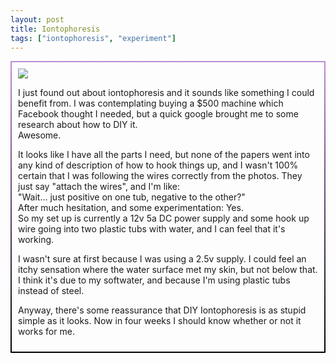 ```yaml
---
layout: post
title: Iontophoresis
tags: ["iontophoresis", "experiment"]
---
```


<div style="border: 2px solid transparent; border-image: linear-gradient(to bottom, #c08cd4, black); border-image-slice: 1; padding: 10px;">
  <a href="http://europepmc.org/article/MED/30533993" target="_blank"><img src="https://i.postimg.cc/T1pb7n6H/JCAS-11-153-g005.jpg"></a><p>
  I just found out about iontophoresis and it sounds like something I could benefit from.  I was contemplating buying a $500 machine which Facebook thought I needed, but a quick google brought me to some research about how to DIY it.<br>
  Awesome.</p><p>
  It looks like I have all the parts I need, but none of the papers went into any kind of description of how to hook things up, and I wasn't 100% certain that I was following the wires correctly from the photos.  They just say "attach the wires", and I'm like: <br>
  "Wait... just positive on one tub, negative to the other?"<br>
  After much hesitation, and some experimentation: Yes.<br>
  So my set up is currently a 12v 5a DC power supply and some hook up wire going into two plastic tubs with water, and I can feel that it's working.</p><p>
  
  I wasn't sure at first because I was using a 2.5v supply.  I could feel an itchy sensation where the water surface met my skin, but not below that.  I think it's due to my softwater, and because I'm using plastic tubs instead of steel.</p><p>
  
  Anyway, there's some reassurance that DIY Iontophoresis is as stupid simple as it looks.  Now in four weeks I should know whether or not it works for me.</p>
  </div>
